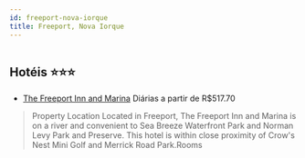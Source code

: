 ```yaml
---
id: freeport-nova-iorque
title: Freeport, Nova Iorque
---
```


<center><img src="https://assets.cosmos-data.com/1/0c12174601ee4892da87c687b99b120f/273734.jpg" alt="" /></center>


## Hotéis ⭐️⭐️⭐️

-    [The Freeport Inn and Marina](https://www.hurb.com/aud/https://www.hurb.com/hoteis/freeport/the-freeport-inn-and-marina-JNP-JP191653?cmp=18055) Diárias a partir de R$517.70
   > Property Location Located in Freeport, The Freeport Inn and Marina is on a river and convenient to Sea Breeze Waterfront Park and Norman Levy Park and Preserve. This hotel is within close proximity of Crow&apos;s Nest Mini Golf and Merrick Road Park.Rooms
